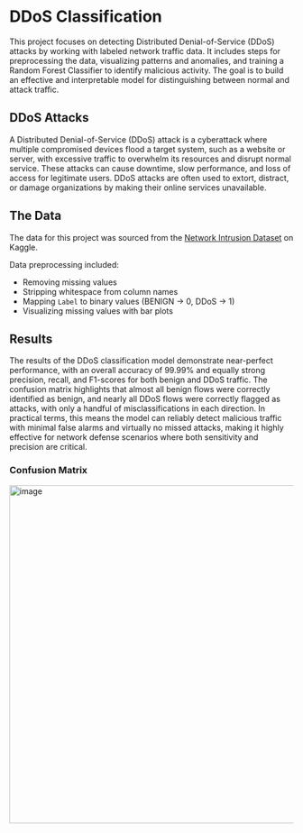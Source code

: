 # DDoS Classification
This project focuses on detecting Distributed Denial-of-Service (DDoS) attacks by working with labeled network traffic data. It includes steps for preprocessing the data, visualizing patterns and anomalies, and training a Random Forest Classifier to identify malicious activity. The goal is to build an effective and interpretable model for distinguishing between normal and attack traffic.

## DDoS Attacks
A Distributed Denial-of-Service (DDoS) attack is a cyberattack where multiple compromised devices flood a target system, such as a website or server, with excessive traffic to overwhelm its resources and disrupt normal service. These attacks can cause downtime, slow performance, and loss of access for legitimate users. DDoS attacks are often used to extort, distract, or damage organizations by making their online services unavailable.

## The Data
The data for this project was sourced from the [Network Intrusion Dataset](https://www.kaggle.com/datasets/chethuhn/network-intrusion-dataset) on Kaggle.

Data preprocessing included: 
- Removing missing values 
- Stripping whitespace from column names
- Mapping `Label` to binary values (BENIGN → 0, DDoS → 1)
- Visualizing missing values with bar plots

## Results
The results of the DDoS classification model demonstrate near-perfect performance, with an overall accuracy of 99.99% and equally strong precision, recall, and F1-scores for both benign and DDoS traffic. The confusion matrix highlights that almost all benign flows were correctly identified as benign, and nearly all DDoS flows were correctly flagged as attacks, with only a handful of misclassifications in each direction. In practical terms, this means the model can reliably detect malicious traffic with minimal false alarms and virtually no missed attacks, making it highly effective for network defense scenarios where both sensitivity and precision are critical.

### Confusion Matrix
<img width="600" height="600" alt="image" src="https://github.com/user-attachments/assets/f420b602-0f88-484d-8242-8e4ab446f8e8" />

